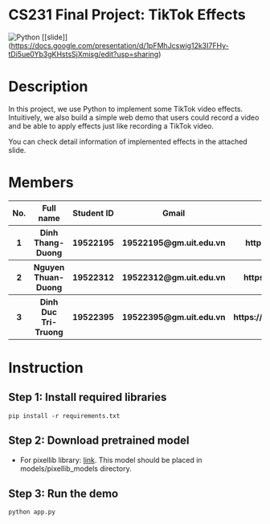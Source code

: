 # CS231 Final Project: TikTok Effects
![Python](https://img.shields.io/badge/python-3.9-blue) \[[slide]\](https://docs.google.com/presentation/d/1pFMhJcswig12k3I7FHy-tDi5ue0Yb3gKHstsSjXmisg/edit?usp=sharing)
# Description
In this project, we use Python to implement some TikTok video effects. Intuitively, we also build a simple web demo that users could record a video and be able to apply effects just like recording a TikTok video.

You can check detail information of implemented effects in the attached slide.
# Members

<table>
  <tr>
    <th>No.</th>
    <th>Full name</th>
    <th>Student ID</th>
    <th>Gmail</th>
    <th>Github</th>
  </tr>
  <tr>
    <th>1</th>
    <th>Dinh Thang-Duong</th>
    <th>19522195</th>
    <th>19522195@gm.uit.edu.vn</th>
    <th>https://github.com/wjnwjn59</th>
  </tr>
  <tr>
    <th>2</th>
    <th>Nguyen Thuan-Duong</th>
    <th>19522312</th>
    <th>19522312@gm.uit.edu.vn</th>
    <th>https://github.com/ThuanNaN</th>
  </tr>
   <tr>
    <th>3</th>
    <th>Dinh Duc Tri-Truong</th>
    <th>19522395</th>
    <th>19522395@gm.uit.edu.vn</th>
    <th>https://github.com/TruongDinhDTri</th>
  </tr>
</table>

# Instruction
## Step 1: Install required libraries  
```
pip install -r requirements.txt
```
## Step 2: Download pretrained model
* For pixellib library: [link](https://github.com/ayoolaolafenwa/PixelLib/releases/download/1.1/xception_pascalvoc.pb). This model should be placed in models/pixellib_models directory.
## Step 3: Run the demo
```
python app.py
```
